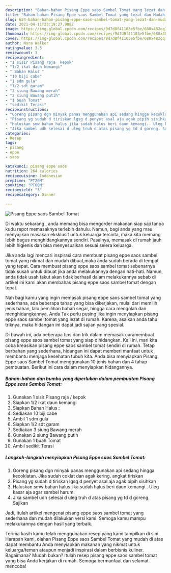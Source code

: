 ```yaml
---
description: "Bahan-bahan Pisang Eppe saos Sambel Tomat yang lezat dan Mudah Dibuat"
title: "Bahan-bahan Pisang Eppe saos Sambel Tomat yang lezat dan Mudah Dibuat"
slug: 624-bahan-bahan-pisang-eppe-saos-sambel-tomat-yang-lezat-dan-mudah-dibuat
date: 2021-04-11T23:19:27.988Z
image: https://img-global.cpcdn.com/recipes/9d7d8f41103e5fbe/680x482cq70/pisang-eppe-saos-sambel-tomat-foto-resep-utama.jpg
thumbnail: https://img-global.cpcdn.com/recipes/9d7d8f41103e5fbe/680x482cq70/pisang-eppe-saos-sambel-tomat-foto-resep-utama.jpg
cover: https://img-global.cpcdn.com/recipes/9d7d8f41103e5fbe/680x482cq70/pisang-eppe-saos-sambel-tomat-foto-resep-utama.jpg
author: Nora Walker
ratingvalue: 3.5
reviewcount: 3
recipeingredient:
- "1 sisir Pisang raja  kepok"
- "1/2 ikat daun kemangi"
- " Bahan Halus "
- "10 biji cabe"
- "1 sdm gula"
- "1/2 sdt garam"
- "3 siung Bawang merah"
- "2 siung Bawang putih"
- "1 buah Tomat"
- "sedikit Terasi"
recipeinstructions:
- "Goreng pisang dgn minyak panas menggunakan api sedang hingga kecoklatan. Jika sudah coklat dan agak kering. angkat tiriskan"
- "Pisang yg sudah d tiriskan lgsg d penyet asal aja agak pipih sisihkan"
- "Haluskan smw bahan halus jika sudah halus beri daun kemangi.. Uleg kasar aja agar sambel harum."
- "Jika sambel udh selesai d uleg truh d atas pisang yg td d goreng. Sajikan"
categories:
- Resep
tags:
- pisang
- eppe
- saos

katakunci: pisang eppe saos 
nutrition: 264 calories
recipecuisine: Indonesian
preptime: "PT20M"
cooktime: "PT60M"
recipeyield: "3"
recipecategory: Dinner

---
```



![Pisang Eppe saos Sambel Tomat](https://img-global.cpcdn.com/recipes/9d7d8f41103e5fbe/680x482cq70/pisang-eppe-saos-sambel-tomat-foto-resep-utama.jpg)

Di waktu  sekarang , anda memang bisa mengorder makanan siap saji tanpa kudu repot memasaknya terlebih dahulu. Namun, bagi anda yang mau menyajikan masakan eksklusif untuk keluarga tercinta, maka kita memang lebih bagus menghidangkannya sendiri. Pasalnya, memasak di rumah jauh lebih higienis dan bisa menyesuaikan sesuai selera keluarga.

Jika anda lagi mencari inspirasi cara membuat pisang eppe saos sambel tomat yang nikmat dan mudah dibuat,maka anda sudah berada di tempat yang tepat. Cara membuat pisang eppe saos sambel tomat  sebenarnya tidak susah untuk dibuat jika anda melakukannya dengan hati-hati. Namun, anda tidak usah takut akan tidak berhasil dalam melakukannya 
sebab di artikel ini kami akan membahas pisang eppe saos sambel tomat dengan tepat.  



Nah bagi kamu yang ingin memasak pisang eppe saos sambel tomat yang sederhana, ada beberapa tahap yang bisa dikerjakan, mulai dari memilih jenis bahan, lalu pemilihan bahan segar, hingga cara mengolah dan menghidangkannya. Anda Tak perlu pusing jika ingin menyiapkan pisang eppe saos sambel tomat yang lezat di rumah. Karena, asalkan anda  tahu triknya, maka hidangan ini dapat jadi sajian yang spesial.

Di bawah ini, ada beberapa tips dan trik dalam memasak caramembuat pisang eppe saos sambel tomat yang siap dihidangkan. Kali ini, mari kita coba kreasikan pisang eppe saos sambel tomat sendiri di rumah. Tetap berbahan yang sederhana, hidangan ini dapat memberi manfaat untuk membantu menjaga kesehatan tubuh kita. Anda bisa menyiapkan Pisang Eppe saos Sambel Tomat menggunakan 10 jenis bahan dan 4 tahap pembuatan. Berikut ini cara dalam menyiapkan hidangannya.

<!--inarticleads1-->

##### Bahan-bahan dan bumbu yang diperlukan dalam pembuatan Pisang Eppe saos Sambel Tomat:

1. Gunakan 1 sisir Pisang raja / kepok
1. Siapkan 1/2 ikat daun kemangi
1. Siapkan  Bahan Halus :
1. Sediakan 10 biji cabe
1. Ambil 1 sdm gula
1. Siapkan 1/2 sdt garam
1. Sediakan 3 siung Bawang merah
1. Gunakan 2 siung Bawang putih
1. Gunakan 1 buah Tomat
1. Ambil sedikit Terasi




<!--inarticleads2-->

##### Langkah-langkah menyiapkan Pisang Eppe saos Sambel Tomat:

1. Goreng pisang dgn minyak panas menggunakan api sedang hingga kecoklatan. Jika sudah coklat dan agak kering. angkat tiriskan
1. Pisang yg sudah d tiriskan lgsg d penyet asal aja agak pipih sisihkan
1. Haluskan smw bahan halus jika sudah halus beri daun kemangi.. Uleg kasar aja agar sambel harum.
1. Jika sambel udh selesai d uleg truh d atas pisang yg td d goreng. Sajikan




Jadi, itulah artikel mengenai  pisang eppe saos sambel tomat  yang sederhana dan mudah dilakukan versi kami. Semoga kamu mampu melakukannya dengan hasil yang terbaik. 

Terima kasih kamu telah menggunakan resep yang kami tampilkan di sini. Harapan kami, olahan  Pisang Eppe saos Sambel Tomat yang mudah di atas dapat membantu Anda menyiapkan makanan yang nikmat untuk keluarga/teman ataupun menjadi inspirasi dalam berbisnis kuliner. Bagaimana? Mudah bukan? Itulah resep pisang eppe saos sambel tomat yang bisa Anda kerjakan di rumah. Semoga bermanfaat dan selamat mencoba!

